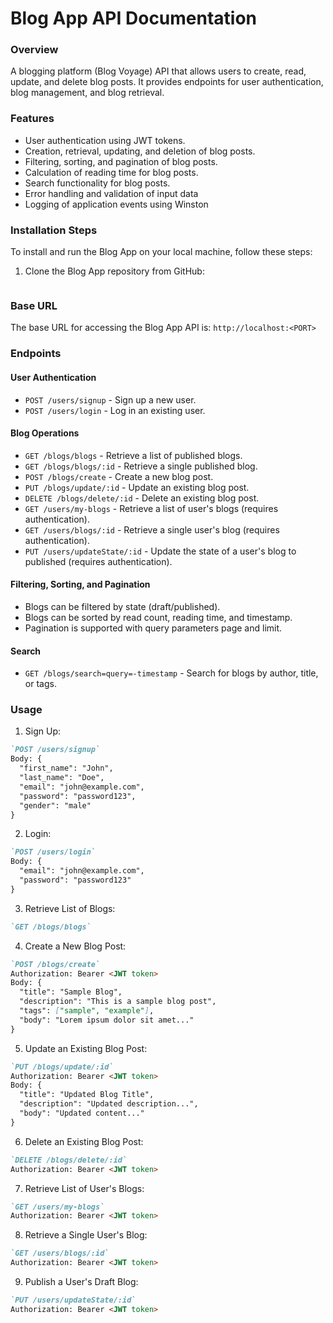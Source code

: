# Blog App API Documentation
### Overview
A blogging platform (Blog Voyage) API that allows users to create, read, update, and delete blog posts. It provides endpoints for user authentication, blog management, and blog retrieval.
### Features
- User authentication using JWT tokens.
- Creation, retrieval, updating, and deletion of blog posts.
- Filtering, sorting, and pagination of blog posts.
- Calculation of reading time for blog posts.
- Search functionality for blog posts.
- Error handling and validation of input data
- Logging of application events using Winston
### Installation Steps
To install and run the Blog App on your local machine, follow these steps:
1. Clone the Blog App repository from GitHub:
``` markdown

```
### Base URL
The base URL for accessing the Blog App API is: `http://localhost:<PORT>`
### Endpoints
#### User Authentication
- `POST /users/signup` - Sign up a new user.
- `POST /users/login` - Log in an existing user.
#### Blog Operations
- `GET /blogs/blogs` - Retrieve a list of published blogs.
- `GET /blogs/blogs/:id` - Retrieve a single published blog.
- `POST /blogs/create` - Create a new blog post.
- `PUT /blogs/update/:id` - Update an existing blog post.
- `DELETE /blogs/delete/:id` - Delete an existing blog post.
- `GET /users/my-blogs` - Retrieve a list of user's blogs (requires authentication).
- `GET /users/blogs/:id` - Retrieve a single user's blog (requires authentication).
- `PUT /users/updateState/:id` - Update the state of a user's blog to published (requires authentication).
#### Filtering, Sorting, and Pagination
- Blogs can be filtered by state (draft/published).
- Blogs can be sorted by read count, reading time, and timestamp.
- Pagination is supported with query parameters page and limit.
#### Search
- `GET /blogs/search=query=-timestamp` - Search for blogs by author, title, or tags.
### Usage
1. Sign Up:
``` markdown
`POST /users/signup`
Body: {
  "first_name": "John",
  "last_name": "Doe",
  "email": "john@example.com",
  "password": "password123",
  "gender": "male"
}
```
2. Login:
``` markdown
`POST /users/login`
Body: {
  "email": "john@example.com",
  "password": "password123"
}
```
3. Retrieve List of Blogs:
``` markdown
`GET /blogs/blogs`
```
4. Create a New Blog Post:
``` markdown
`POST /blogs/create`
Authorization: Bearer <JWT token>
Body: {
  "title": "Sample Blog",
  "description": "This is a sample blog post",
  "tags": ["sample", "example"],
  "body": "Lorem ipsum dolor sit amet..."
}
```
5. Update an Existing Blog Post:
``` markdown
`PUT /blogs/update/:id`
Authorization: Bearer <JWT token>
Body: {
  "title": "Updated Blog Title",
  "description": "Updated description...",
  "body": "Updated content..."
}
```
6. Delete an Existing Blog Post:
``` markdown
`DELETE /blogs/delete/:id`
Authorization: Bearer <JWT token>
```
7. Retrieve List of User's Blogs:
``` markdown
`GET /users/my-blogs`
Authorization: Bearer <JWT token>
```
8. Retrieve a Single User's Blog:
``` markdown
`GET /users/blogs/:id`
Authorization: Bearer <JWT token>
```
9. Publish a User's Draft Blog:
``` markdown
`PUT /users/updateState/:id`
Authorization: Bearer <JWT token>
```
